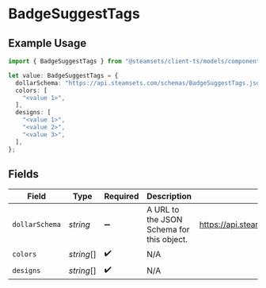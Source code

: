# BadgeSuggestTags

## Example Usage

```typescript
import { BadgeSuggestTags } from "@steamsets/client-ts/models/components";

let value: BadgeSuggestTags = {
  dollarSchema: "https://api.steamsets.com/schemas/BadgeSuggestTags.json",
  colors: [
    "<value 1>",
  ],
  designs: [
    "<value 1>",
    "<value 2>",
    "<value 3>",
  ],
};
```

## Fields

| Field                                                   | Type                                                    | Required                                                | Description                                             | Example                                                 |
| ------------------------------------------------------- | ------------------------------------------------------- | ------------------------------------------------------- | ------------------------------------------------------- | ------------------------------------------------------- |
| `dollarSchema`                                          | *string*                                                | :heavy_minus_sign:                                      | A URL to the JSON Schema for this object.               | https://api.steamsets.com/schemas/BadgeSuggestTags.json |
| `colors`                                                | *string*[]                                              | :heavy_check_mark:                                      | N/A                                                     |                                                         |
| `designs`                                               | *string*[]                                              | :heavy_check_mark:                                      | N/A                                                     |                                                         |